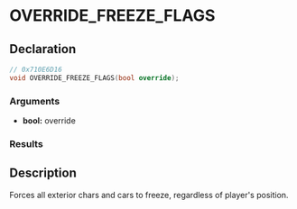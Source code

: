 # OVERRIDE_FREEZE_FLAGS

## Declaration
```cpp
// 0x710E6D16
void OVERRIDE_FREEZE_FLAGS(bool override);
```

### Arguments
- **bool:** override

### Results

## Description
Forces all exterior chars and cars to freeze, regardless of player's position.